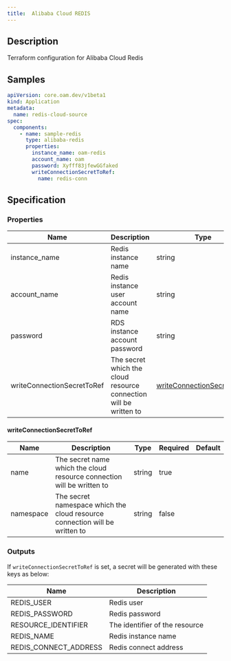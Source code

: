 ```yaml
---
title:  Alibaba Cloud REDIS
---
```


## Description

Terraform configuration for Alibaba Cloud Redis

## Samples

```yaml
apiVersion: core.oam.dev/v1beta1
kind: Application
metadata:
  name: redis-cloud-source
spec:
  components:
    - name: sample-redis
      type: alibaba-redis
      properties:
        instance_name: oam-redis
        account_name: oam
        password: Xyfff83jfewGGfaked
        writeConnectionSecretToRef:
          name: redis-conn
```

## Specification


### Properties

 Name | Description | Type | Required | Default 
 ------------ | ------------- | ------------- | ------------- | ------------- 
 instance_name | Redis instance name | string | false |  
 account_name | Redis instance user account name | string | false |  
 password | RDS instance account password | string | false |  
 writeConnectionSecretToRef | The secret which the cloud resource connection will be written to | [writeConnectionSecretToRef](#writeConnectionSecretToRef) | false |  


#### writeConnectionSecretToRef

 Name | Description | Type | Required | Default 
 ------------ | ------------- | ------------- | ------------- | ------------- 
 name | The secret name which the cloud resource connection will be written to | string | true |  
 namespace | The secret namespace which the cloud resource connection will be written to | string | false |  


### Outputs

If `writeConnectionSecretToRef` is set, a secret will be generated with these keys as below:

 Name | Description 
 ------------ | ------------- 
 REDIS_USER | Redis user
 REDIS_PASSWORD | Redis password
 RESOURCE_IDENTIFIER | The identifier of the resource
 REDIS_NAME | Redis instance name
 REDIS_CONNECT_ADDRESS | Redis connect address
